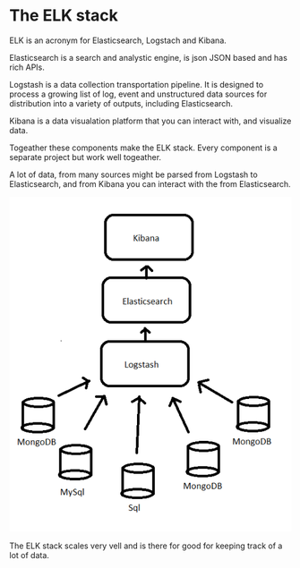 # The ELK stack #

ELK is an acronym for Elasticsearch, Logstach and Kibana.

Elasticsearch is a search and analystic engine,
is json JSON based and has rich APIs.


Logstash is a data collection transportation pipeline. It is designed to process a growing list of log, event and unstructured data sources for distribution into a variety of outputs, including
Elasticsearch.

Kibana is a data visualation platform that you can interact with, and visualize data.

Togeather these components make the ELK stack.
Every component is a separate project but work well
togeather.

A lot of data, from many sources might be parsed from Logstash to Elasticsearch, and from Kibana you
can interact with the from Elasticsearch.

![alt tag](ELK.png)

The ELK stack scales very vell and is there for good
for keeping track of a lot of data.
